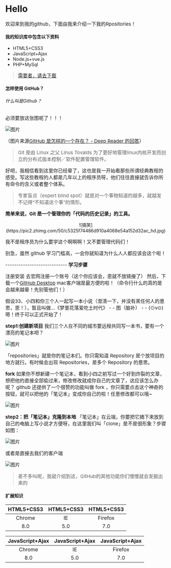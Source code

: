 # Hello

欢迎来到我的github，下面由我来介绍一下我的Rpositories！

#### 我的知识库中包含以下资料

* HTML5+CSS3
* JavaScript+Ajax
* Node.js+vue.js
* PHP+MySql

> [需要者，请去下载](http://www.w3school.com.cn/)

#### 怎样使用 GitHub？

###### 什么叫是Github？

必须要放这张图呢了！！！

![图片](https://pic2.zhimg.com/50/7c9d3403bf922b1663f56975869c829b_hd.jpg "是不是看着很迷茫")

（图片来源<u>[GitHub 是怎样的一个存在？ - Deep Reader 的回答](https://www.zhihu.com/question/28976652/answer/42804737)</u>）

> Git 是由 Linux 之父 Linus Tovalds 为了更好地管理linux内核开发而创立的分布式版本控制／软件配置管理软件。

好吧，我相信看到这里你已经晕了，这也是我一开始看那些所谓经典教程的感受。写这些教程的人都是几年以上的程序员呀，他们往往直接就告诉你所有命令的含义或者整个体系。

> 专家盲点（expert blind spot）就是对一个事物知道的越多，就越发不记得“不知道这个事”的情形。

<b>简单来说，Git 是一个管理你的「代码的历史记录」的工具。</b>

<center>![搞笑](https://pic2.zhimg.com/50/c5325f74486d910a4068e54a152d32ac_hd.jpg)</center>

我不是程序员为什么要学这个啊啊啊！又不要管理代码们！

别急，虽然 github 学习门槛高，一会你就知道为什么人人都应该会这个啦！

<span>----------------------------</span>
<b>学习步骤</b>

注册安装
去官网注册一个账号（这个你应该会，恩就不放链接了）
然后，下载一个[GitHub Desktop](https://link.zhihu.com/?target=https%3A//desktop.github.com/) mac客户端是最方便的啦！（命令行什么的真的是会越来越晕！先别管他们！）

假设33、小四和你三个人一起写一本小说（澄清一下，并没有黑任何人的意思，恩！），暂且叫做...《梦里花落爱吃土时代》
<span>- -</span>
图（脑补）
<span>- -</span>
(⊙v⊙)嗯！终于可以正式开始了！

<b>step1:创建新项目</b>
我们三个人在不同的城市要远程共同写一本书，要有一个漂亮的笔记本吧？

![图片](https://pic2.zhimg.com/50/fa17ad7322545d236198a206063f378e_hd.jpg)

「repositories」就是你的笔记本们。你只需知道 Repository 是个放项目的地方就行。有时候会出现 Repositories，是多个 Repository 的意思。

<span>**fork**</span>
如果你不想新建一个笔记本，看到小四之前写过一个好到炸裂的文章，想把他的直接全部偷过来，修改修改就成你自己的文章了，这应该怎么办呢？
github 还提供了一个很赞的功能叫做 fork ，你只需要点击这个神奇的按钮，就可以把他的「笔记本」变成你自己的啦！任意修改都可以哦~

![图片](https://pic1.zhimg.com/50/ed6d6fdc68fb300709095e8fa829997b_hd.jpg)
<br>

<b>step2：把「笔记本」克隆到本地</b>
「笔记本」在云端，你要把它摘下来放到自己的电脑上写小说才方便呀，在这里我们叫「clone」是不是很形象？步骤如图：

![图片](https://pic3.zhimg.com/50/345025e3b5d537f52570674099110af3_hd.jpg)

或者是直接去我们的客户端

![图片](https://pic3.zhimg.com/50/c310968fe62435088824d9de6dbb8be6_hd.jpg)

> 差不多叫呢，我就介绍到这，GitHub的其他功能你们慢慢就会发掘出来的

#### 扩展知识
|HTML5+CSS3|HTML5+CSS3|HTML5+CSS3|
|:---:|:---:|:---:|
|Chrome|IE|Firefox|Safari|
|8.0|5.0|7.0|8.0|

|JavaScript+Ajax|JavaScript+Ajax|JavaScript+Ajax|
|:---:|:---:|:---:|
|Chrome|IE|Firefox|Safari|
|8.0|5.0|7.0|8.0|

<style>
	p{
		font-size:15px;
	}
</style>


